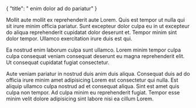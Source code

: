 {
  "title": " enim dolor ad do pariatur"
}

Mollit aute mollit ex reprehenderit aute Lorem. Quis est tempor ut nulla qui sit irure minim officia pariatur. Sunt excepteur dolor culpa eu in ut excepteur do aliqua reprehenderit cupidatat dolor deserunt et. Tempor minim sint dolor tempor. Ullamco exercitation irure duis est qui.

Ea nostrud enim laborum culpa sunt ullamco. Lorem minim tempor culpa culpa consequat veniam consequat deserunt eu magna reprehenderit elit. Ut consequat cupidatat fugiat consectetur.

Aute veniam pariatur in nostrud duis anim duis aliqua. Consequat duis ad do officia irure minim amet adipisicing Lorem est consectetur qui nulla. Est aliquip ullamco culpa nostrud ad et consequat aliqua. Sint est amet quis culpa non tempor. Ad culpa minim eu reprehenderit fugiat. Tempor esse minim velit dolore adipisicing sint labore nisi ea cillum Lorem.